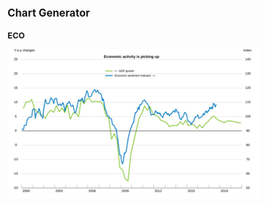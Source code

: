Chart Generator
---------------

### ECO

<img src="plots/plot-1.svg" style="display: block; margin: auto;" />

